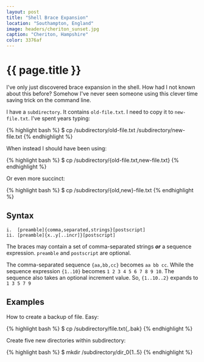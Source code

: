 ```yaml
---
layout: post
title: "Shell Brace Expansion"
location: "Southampton, England"
image: headers/cheriton_sunset.jpg
caption: "Cheriton, Hampshire"
color: 3376af
---
```


{{ page.title }}
================

I've only just discovered brace expansion in the shell. How had I not known about this before? Somehow I've never seen someone using this clever time saving trick on the command line.

I have a `subdirectory`. It contains `old-file.txt`. I need to copy it to `new-file.txt`. I've spent years typing:

{% highlight bash %}
$ cp /subdirectory/old-file.txt /subdirectory/new-file.txt
{% endhighlight %}

When instead I should have been using:

{% highlight bash %}
$ cp /subdirectory/{old-file.txt,new-file.txt}
{% endhighlight %}

Or even more succinct:

{% highlight bash %}
$ cp /subdirectory/{old,new}-file.txt
{% endhighlight %}

Syntax
------

    i.  [preamble]{comma,separated,strings}[postscript]
    ii. [preamble]{x..y[..incr]}[postscript]


The braces may contain a set of comma-separated strings ***or*** a sequence expression. `preamble` and `postscript` are optional. 

The comma-separated sequence `{aa,bb,cc}` becomes `aa bb cc`. While the sequence expression `{1..10}` becomes `1 2 3 4 5 6 7 8 9 10`. The sequence also takes an optional increment value. So, `{1..10..2}` expands to `1 3 5 7 9`

Examples
--------

How to create a backup of file. Easy:

{% highlight bash %}
$ cp /subdirectory/file.txt{,.bak}
{% endhighlight %}

Create five new directories within subdirectory:

{% highlight bash %}
$ mkdir /subdirectory/dir_0{1..5}
{% endhighlight %}
